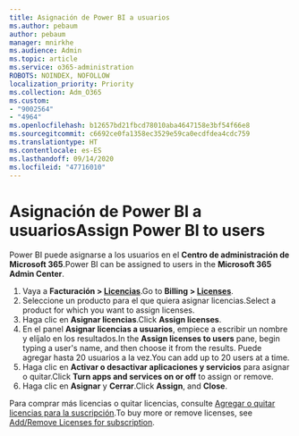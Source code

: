 ```yaml
---
title: Asignación de Power BI a usuarios
ms.author: pebaum
author: pebaum
manager: mnirkhe
ms.audience: Admin
ms.topic: article
ms.service: o365-administration
ROBOTS: NOINDEX, NOFOLLOW
localization_priority: Priority
ms.collection: Adm_O365
ms.custom:
- "9002564"
- "4964"
ms.openlocfilehash: b12657bd21fbcd78010aba4647158e3bf54f66e8
ms.sourcegitcommit: c6692ce0fa1358ec3529e59ca0ecdfdea4cdc759
ms.translationtype: HT
ms.contentlocale: es-ES
ms.lasthandoff: 09/14/2020
ms.locfileid: "47716010"
---
```

# <a name="assign-power-bi-to-users"></a><span data-ttu-id="4c81a-102">Asignación de Power BI a usuarios</span><span class="sxs-lookup"><span data-stu-id="4c81a-102">Assign Power BI to users</span></span>

<span data-ttu-id="4c81a-103">Power BI puede asignarse a los usuarios en el **Centro de administración de Microsoft 365**.</span><span class="sxs-lookup"><span data-stu-id="4c81a-103">Power BI can be assigned to users in the **Microsoft 365 Admin Center**.</span></span>  

1. <span data-ttu-id="4c81a-104">Vaya a **Facturación > [Licencias](https://go.microsoft.com/fwlink/p/?linkid=842264)**.</span><span class="sxs-lookup"><span data-stu-id="4c81a-104">Go to **Billing > [Licenses](https://go.microsoft.com/fwlink/p/?linkid=842264)**.</span></span>
2. <span data-ttu-id="4c81a-105">Seleccione un producto para el que quiera asignar licencias.</span><span class="sxs-lookup"><span data-stu-id="4c81a-105">Select a product for which you want to assign licenses.</span></span>
3. <span data-ttu-id="4c81a-106">Haga clic en **Asignar licencias**.</span><span class="sxs-lookup"><span data-stu-id="4c81a-106">Click **Assign licenses**.</span></span>
4. <span data-ttu-id="4c81a-107">En el panel **Asignar licencias a usuarios**, empiece a escribir un nombre y elíjalo en los resultados.</span><span class="sxs-lookup"><span data-stu-id="4c81a-107">In the **Assign licenses to users** pane, begin typing a user's name, and then choose it from the results.</span></span> <span data-ttu-id="4c81a-108">Puede agregar hasta 20 usuarios a la vez.</span><span class="sxs-lookup"><span data-stu-id="4c81a-108">You can add up to 20 users at a time.</span></span>
5. <span data-ttu-id="4c81a-109">Haga clic en **Activar o desactivar aplicaciones y servicios** para asignar o quitar.</span><span class="sxs-lookup"><span data-stu-id="4c81a-109">Click **Turn apps and services on or off** to assign or remove.</span></span>
6. <span data-ttu-id="4c81a-110">Haga clic en **Asignar** y **Cerrar**.</span><span class="sxs-lookup"><span data-stu-id="4c81a-110">Click **Assign**, and **Close**.</span></span>

<span data-ttu-id="4c81a-111">Para comprar más licencias o quitar licencias, consulte [Agregar o quitar licencias para la suscripción](https://docs.microsoft.com/microsoft-365/commerce/licenses/buy-licenses?view=o365-worldwide#add-or-remove-licenses-for-your-business-subscription).</span><span class="sxs-lookup"><span data-stu-id="4c81a-111">To buy more or remove licenses, see [Add/Remove Licenses for subscription](https://docs.microsoft.com/microsoft-365/commerce/licenses/buy-licenses?view=o365-worldwide#add-or-remove-licenses-for-your-business-subscription).</span></span>

